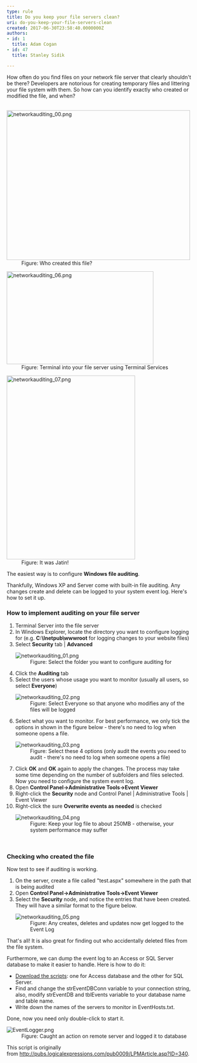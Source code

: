 ```yaml
---
type: rule
title: Do you keep your file servers clean?
uri: do-you-keep-your-file-servers-clean
created: 2017-06-30T23:58:40.0000000Z
authors:
- id: 1
  title: Adam Cogan
- id: 47
  title: Stanley Sidik

---
```




<span class='intro'> How often do you find files on your network file server that clearly shouldn't be there? Developers are notorious for creating temporary files and littering your file system with them. So how can you identify exactly who created or modified the file, and when?​<br><br> </span>

<dl class="image"><dt> <img src="DuplicateFile.png" alt="networkauditing_00.png" style="width&#58;500px;height&#58;408px;" /> </dt><dd>Figure&#58; Who created this file?</dd></dl><dl class="image"><dt> <img src="RDP.png" alt="networkauditing_06.png" style="width&#58;400px;height&#58;253px;" /> </dt><dd>Figure&#58; Terminal into your file server using Terminal Services</dd></dl><dl class="image"><dt> <img src="FileOwner.png" alt="networkauditing_07.png" style="width&#58;350px;height&#58;501px;" /> </dt><dd>Figure&#58; It was Jatin! </dd></dl><p>The easiest way is to configure&#160;<strong>Windows file auditing</strong>.</p><p>Thankfully, Windows XP and Server come with built-in file auditing. Any changes create and delete&#160;can be logged to your system event log. Here's how to set it up.</p><h3>How to implement auditing on your file server</h3><ol><li>Terminal Server into the file server</li><li>In Windows Explorer, locate the directory you want to configure logging for (e.g.&#160;<strong>C&#58;\Inetpub\wwwroot</strong>&#160;for logging changes to your website files)</li><li>Select&#160;<strong>Security</strong>&#160;tab |&#160;<strong>Advanced</strong> <dl class="image"><dt> <img src="networkauditing_01.png" alt="networkauditing_01.png" /> </dt><dd>Figure&#58; Select the folder you want to configure auditing for</dd></dl></li><li>Click the&#160;<strong>Auditing</strong>&#160;tab<br></li><li>Select the users whose usage you want to monitor (usually all users, so select&#160;<strong>Everyone</strong>) <dl class="image"><dt> <img src="networkauditing_02.png" alt="networkauditing_02.png" /> </dt><dd>Figure&#58; Select Everyone so that anyone who modifies any of the files will be logged<br></dd></dl></li><li>Select what you want to monitor. For best performance, we only tick the options in shown in the figure below - there's no need to log when someone opens a file. <dl class="image"><dt> <img src="networkauditing_03.png" alt="networkauditing_03.png" /> </dt><dd>Figure&#58; Select these 4 options (only audit the events you need to audit - there's no need to log when someone opens a file)</dd></dl></li><li>Click&#160;<strong>OK</strong>&#160;and&#160;<strong>OK</strong>&#160;again to apply the changes. The process may take some time depending on the number of subfolders and files selected.<br>Now you need to configure the system event log.<br></li><li>Open&#160;<strong>Control Panel-&gt;Administrative Tools-&gt;Event Viewer</strong></li><li>Right-click the&#160;<strong>Security</strong>&#160;node and Control Panel | Administrative Tools | Event Viewer</li><li>Right-click the sure&#160;<strong>Overwrite events as needed</strong>&#160;is checked <dl class="image"><dt> <img src="networkauditing_04.png" alt="networkauditing_04.png" /> </dt><dd>Figure&#58; Keep your log file to about 250MB - otherwise, your system performance may suffer<br></dd></dl></li></ol>
​
      <h3>Checking who created the file</h3><p>Now test to see if auditing is working.</p><ol><li>On the server, create a file called &quot;test.aspx&quot; somewhere in the path that is being audited</li><li>Open&#160;<strong>Control Panel-&gt;Administrative Tools-&gt;Event Viewer</strong></li><li>Select the&#160;<strong>Security</strong>&#160;node, and notice the entries that have been created. They will have a similar format to the figure below. <dl class="image"><dt> <img src="networkauditing_05.png" alt="networkauditing_05.png" /> </dt><dd>Figure&#58; Any creates, deletes and updates now get logged to the Event Log</dd></dl></li></ol><p>That's all! It is also great for finding out who accidentally deleted files from the file system.</p><p>Furthermore, we can dump the event log to an Access or SQL Server database to make it easier to handle. Here is how to do it&#58;<br></p><ul><li> 
            <a href="/Documents/DumpEventLog2Db.zip">Download the scripts</a>&#58; one for Access database and the other for SQL Server.</li><li>Find and change the strEventDBConn variable to your connection string, also, modify strEventDB and tblEvents variable to your database name and table name.</li><li>Write down the names of the servers to monitor in EventHosts.txt.</li></ul><p>Done, now you need only double-click to start it.</p><dl class="image"><dt> <img src="EventLogger.png" alt="EventLogger.png" /> </dt><dd>Figure&#58; Caught an action on remote server and logged it to database<br></dd></dl><p>This script is originally from&#160;<a href="https&#58;//www.ssw.com.au/ssw/Redirect/logicalexpressions.htm">http&#58;//pubs.logicalexpressions.com/pub0009/LPMArticle.asp?ID=340</a>.​​</p>


